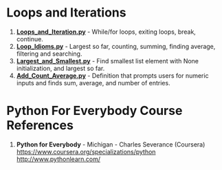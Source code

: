 #  Loops and Iterations
1.  **[Loops_and_Iteration.py](https://github.com/nkuhta/Python-For-Everybody/blob/master/6.%20Loops%20and%20Iteration/Loops_and_Iteration.py)** - While/for loops, exiting loops, break, continue. 
2.  **[Loop_Idioms.py](https://github.com/nkuhta/Python-For-Everybody/blob/master/6.%20Loops%20and%20Iteration/Loop_Idioms.py)** - Largest so far, counting, summing, finding average, filtering and searching.  
3.  **[Largest_and_Smallest.py](https://github.com/nkuhta/Python-For-Everybody/blob/master/6.%20Loops%20and%20Iteration/Largest_and_Smallest.py)** - Find smallest list element with None initialization, and largest so far.  
4.  **[Add_Count_Average.py](https://github.com/nkuhta/Python-For-Everybody/blob/master/6.%20Loops%20and%20Iteration/Add_Count_Average.py)** - Definition that prompts users for numeric inputs and finds sum, average, and number of entries. 

#  Python For Everybody Course References
1.  **Python for Everybody** - Michigan - Charles Severance (Coursera)   
	https://www.coursera.org/specializations/python  
	http://www.pythonlearn.com/

